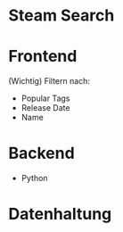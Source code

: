 # Steam Search

# Frontend
(Wichtig) Filtern nach: 
- Popular Tags
- Release Date
- Name


# Backend
- Python


# Datenhaltung


